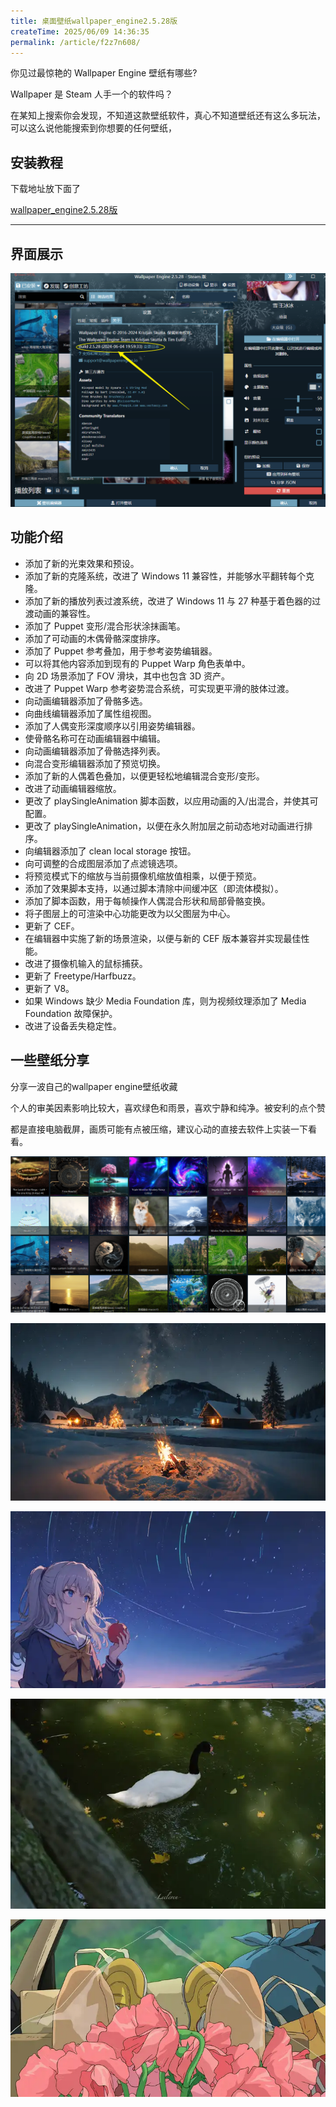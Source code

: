 ```yaml
---
title: 桌面壁纸wallpaper_engine2.5.28版
createTime: 2025/06/09 14:36:35
permalink: /article/f2z7n608/
---
```


你见过最惊艳的 Wallpaper Engine 壁纸有哪些?

Wallpaper 是 Steam 人手一个的软件吗？

在某知上搜索你会发现，不知道这款壁纸软件，真心不知道壁纸还有这么多玩法，
可以这么说他能搜索到你想要的任何壁纸，

## 安装教程

下载地址放下面了

[wallpaper_engine2.5.28版]()

---

## 界面展示

![alt text](1.png)

## 功能介绍

- 添加了新的光束效果和预设。
- 添加了新的克隆系统，改进了 Windows 11 兼容性，并能够水平翻转每个克隆。
- 添加了新的播放列表过渡系统，改进了 Windows 11 与 27 种基于着色器的过渡动画的兼容性。
- 添加了 Puppet 变形/混合形状涂抹画笔。
- 添加了可动画的木偶骨骼深度排序。
- 添加了 Puppet 参考叠加，用于参考姿势编辑器。
- 可以将其他内容添加到现有的 Puppet Warp 角色表单中。
- 向 2D 场景添加了 FOV 滑块，其中也包含 3D 资产。
- 改进了 Puppet Warp 参考姿势混合系统，可实现更平滑的肢体过渡。
- 向动画编辑器添加了骨骼多选。
- 向曲线编辑器添加了属性组视图。
- 添加了人偶变形深度顺序以引用姿势编辑器。
- 使骨骼名称可在动画编辑器中编辑。
- 向动画编辑器添加了骨骼选择列表。
- 向混合变形编辑器添加了预览切换。
- 添加了新的人偶着色叠加，以便更轻松地编辑混合变形/变形。
- 改进了动画编辑器缩放。
- 更改了 playSingleAnimation 脚本函数，以应用动画的入/出混合，并使其可配置。
- 更改了 playSingleAnimation，以便在永久附加层之前动态地对动画进行排序。
- 向编辑器添加了 clean local storage 按钮。
- 向可调整的合成图层添加了点滤镜选项。
- 将预览模式下的缩放与当前摄像机缩放值相乘，以便于预览。
- 添加了效果脚本支持，以通过脚本清除中间缓冲区（即流体模拟）。
- 添加了脚本函数，用于每帧操作人偶混合形状和局部骨骼变换。
- 将子图层上的可渲染中心功能更改为以父图层为中心。
- 更新了 CEF。
- 在编辑器中实施了新的场景渲染，以便与新的 CEF 版本兼容并实现最佳性能。
- 改进了摄像机输入的鼠标捕获。
- 更新了 Freetype/Harfbuzz。
- 更新了 V8。
- 如果 Windows 缺少 Media Foundation 库，则为视频纹理添加了 Media Foundation 故障保护。
- 改进了设备丢失稳定性。

## 一些壁纸分享

分享一波自己的wallpaper engine壁纸收藏

个人的审美因素影响比较大，喜欢绿色和雨景，喜欢宁静和纯净。被安利的点个赞

都是直接电脑截屏，画质可能有点被压缩，建议心动的直接去软件上实装一下看看。

![alt text](2.png)

![alt text](3.png)

![alt text](4.png)

![alt text](5.png)

![alt text](6.png)